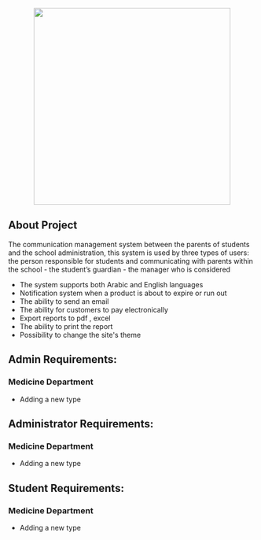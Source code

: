<p align="center"><a href="https://laravel.com" target="_blank"><img src="https://i.pinimg.com/736x/f3/ee/ca/f3eecab89ed37a8afd2f4beb1b6779cb.jpg" width="400"></a></p>

## About Project

The communication management system between the parents of students and the school administration, this system is used by three types of users: the person responsible for students and communicating with parents within the school - the student’s guardian - the manager who is considered

- The system supports both Arabic and English languages
- Notification system when a product is about to expire or run out
- The ability to send an email
- The ability for customers to pay electronically
- Export reports to pdf , excel
- The ability to print the report
- Possibility to change the site's theme

## Admin Requirements:

### Medicine Department
- Adding a new type


## Administrator Requirements:

### Medicine Department
- Adding a new type

## Student Requirements:

### Medicine Department
- Adding a new type